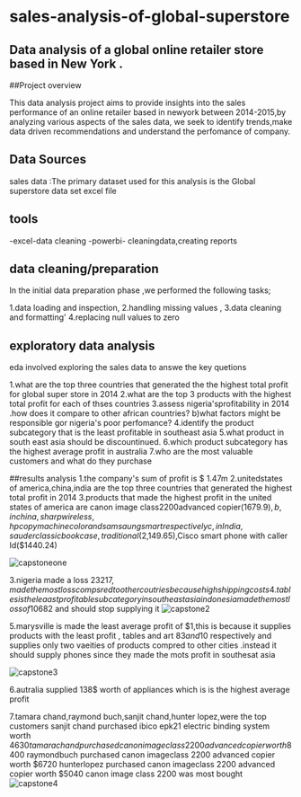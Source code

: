 # sales-analysis-of-global-superstore
## Data analysis of a global online retailer  store  based  in New York .

##Project overview

This data analysis project aims to provide insights into  the sales performance of an online retailer based in newyork between 2014-2015,by analyzing various aspects of the sales data, we seek to identify trends,make data driven recommendations  and understand the perfomance of company.

## Data Sources

sales data :The primary dataset used for this analysis is the Global superstore data set excel file

## tools

-excel-data cleaning
-powerbi- cleaningdata,creating reports

## data cleaning/preparation
In the initial data preparation phase ,we performed the following tasks;

1.data loading and inspection,
2.handling missing values ,
3.data cleaning and formatting'
4.replacing null values to zero

## exploratory data analysis
eda involved exploring the sales data to answe the key quetions

1.what are the top three countries that generated the the highest  total profit for global super store in 2014 
2.what are the top 3 products with the highest total profit for each of thses countries
3.assess nigeria'sprofitability in 2014 .how does it compare to other african countries?
b)what factors might be responsible gor nigeria's poor perfomance?
4.identify the product subcategory that is the least profitable in southeast asia
5.what product in south east asia should be discountinued.
6.which product subcategory has the highest average profit in australia 
7.who are the most valuable customers and what do they purchase


##results analysis 
1.the company's sum of profit is $ 1.47m 
2.unitedstates of america,china,india are the top three countries that generated the highest total profit in 2014
3.products that made the highest profit in the united states of america are canon image class2200advanced copier($1679.9),
b,in china ,sharp wireless    ,hpcopy machinecolor  and samsaungsmart     respectively 
c,in India ,sauder classic bookcase,traditional($2,149.65),Cisco smart phone with caller Id($1440.24)

![capstoneone](https://github.com/Ruthnankunda/sales-analysis-of-global-superstore/assets/161227823/f5a96f14-9ccb-42d2-af20-21d064aa0d17)


3.nigeria made a loss $23217,made the most loss compsred to other coutries because high shipping costs
4.tables is the leaast profitable subcategory in south east asia 
indonesia made the most loss of 10682$ and should stop supplying it
![capstone2](https://github.com/Ruthnankunda/sales-analysis-of-global-superstore/assets/161227823/8de7248b-777e-4b54-9c6a-9b1a7e56ac27)


5.marysville is made the least average profit of $1,this is because it supplies products with the least profit , tables and art $83 and 10$ respectively and supplies only two vaeities of products compred to other cities .instead it should supply phones since they made the mots profit in southesat asia

![capstone3](https://github.com/Ruthnankunda/sales-analysis-of-global-superstore/assets/161227823/5c637f8a-3426-4aeb-b42d-e9b882fcbc5a)

6.autralia supplied 138$ worth of appliances which is is the highest average profit

7.tamara chand,raymond buch,sanjit chand,hunter lopez,were the top customers
sanjit chand purchased ibico epk21 electric binding system worth $4630
tamara chand purchased canonimage class2200advanced copier worth$8400
raymondbuch purchased canon imageclass 2200 advanced copier worth $6720
hunterlopez purchased canon imageclass 2200  advanced copier worth $5040
canon image class 2200 was most bought
![capstone4](https://github.com/Ruthnankunda/sales-analysis-of-global-superstore/assets/161227823/306f26ea-6d2c-44a4-b736-0e028d3c1fd3)



